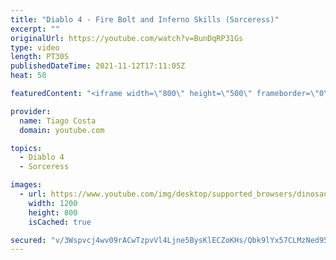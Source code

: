 ```yaml
---
title: "Diablo 4 - Fire Bolt and Inferno Skills (Sorceress)"
excerpt: ""
originalUrl: https://youtube.com/watch?v=BunDqRP31Gs
type: video
length: PT30S
publishedDateTime: 2021-11-12T17:11:05Z
heat: 50

featuredContent: "<iframe width=\"800\" height=\"500\" frameborder=\"0\" src=\"https://www.youtube.com/embed/BunDqRP31Gs\" allow=\"accelerometer; autoplay; encrypted-media; gyroscope; picture-in-picture\" allowfullscreen></iframe>"

provider:
  name: Tiago Costa
  domain: youtube.com

topics:
  - Diablo 4
  - Sorceress

images:
  - url: https://www.youtube.com/img/desktop/supported_browsers/dinosaur.png
    width: 1200
    height: 800
    isCached: true

secured: "v/3Wspvcj4wv09rACwTzpvVl4Ljne5BysKlECZoKHs/Qbk9lYx57CLMzNed95F6foCRH6R7pBykQxBTMiJWHGrReYWzOLhJ2gdUWR+68N03lGChLTOphrskmOlROKgGtW3CoGh/8VTru7blecRygCZYtMSCEsfQHNbtp3JvEnX1JZOCW+w9gYNwR+2FZEtGz+0bMmuKV0agOSnwxt2eVv9EHf+17wt6KPHCD7AnU0zNhihb46oSzT2qhFaduhrJkpez9GWjI7M99LEnhj2GcNC5VVEFH2oq4BDLf5y6TDvGZGfdpSbn7pPPMQGfF2Jd55Woku8eBqu3zmUTOoqYNpZNei8qwm9WgTCz62Pv0DmrCeofflRhX3ACb8/0BDS3Mxz/NP3mn4KSl3lcIRfvUh1VpDSLv0bHeQdXgv7u7m4s=;XzQ7L+ofhSDIuqRwGBGNWA=="
---
```


